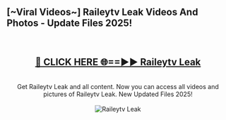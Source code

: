 <h2>[~Viral Videos~] Raileytv Leak Videos And Photos - Update Files 2025!</h2>
<br>
<div align="center">
<h2><a href="https://top-ai-tools.click/QrbHav" rel="nofollow">🔴 CLICK HERE 🌐==►► Raileytv Leak</a></h2>
<br>
Get Raileytv Leak and all content. Now you can access all videos and pictures of Raileytv Leak. New Updated Files 2025!
<br>
<br>
<a href="https://top-ai-tools.click/QrbHav" rel="nofollow" data-target="animated-image.originalLink"><img src="https://i.ibb.co.com/WyWwxjT/player-gif2.gif" alt="Raileytv Leak" style="max-width: 100%; display: inline-block;" data-target="animated-image.originalImage"></a>
</div>
<br>